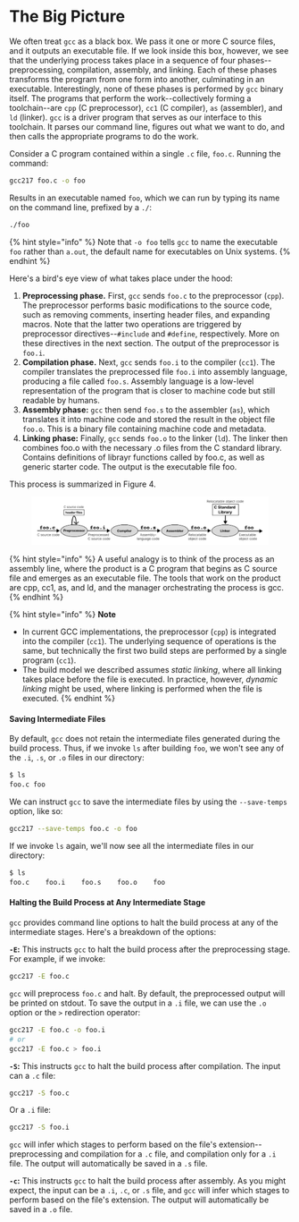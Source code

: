 # The Big Picture

We often treat `gcc` as a black box. We pass it one or more C source files, and it outputs an executable file. If we look inside this box, however, we see that the underlying process takes place in a sequence of four phases--preprocessing, compilation, assembly, and linking. Each of these phases transforms the program from one form into another, culminating in an executable. Interestingly, none of these phases is performed by `gcc` binary itself. The programs that perform the work--collectively forming a toolchain--are `cpp` (C preprocessor), `cc1` (C compiler), `as` (assembler), and `ld` (linker). `gcc` is a driver program that serves as our interface to this toolchain. It parses our command line, figures out what we want to do, and then calls the appropriate programs to do the work.&#x20;

Consider a C program contained within a single `.c` file, `foo.c`. Running the command:

```bash
gcc217 foo.c -o foo
```

Results in an executable named `foo`, which we can run by typing its name on the command line, prefixed by a `./`:

```bash
./foo
```

{% hint style="info" %}
Note that `-o foo` tells `gcc` to name the executable `foo` rather than `a.out`, the default name for executables on Unix systems.
{% endhint %}

Here's a bird's eye view of what takes place under the hood:&#x20;

1. **Preprocessing phase.** First, `gcc` sends `foo.c` to the preprocessor (`cpp`). The preprocessor performs basic modifications to the source code, such as removing comments, inserting header files, and expanding macros. Note that the latter two operations are triggered by preprocessor directives--`#include` and `#define`, respectively. More on these directives in the next section. The output of the preprocessor is `foo.i`.&#x20;
2. **Compilation phase.** Next, `gcc` sends `foo.i` to the compiler (`cc1`). The compiler translates the preprocessed file `foo.i` into assembly language, producing a file called `foo.s`. Assembly language is a low-level representation of the program that is closer to machine code but still readable by humans.
3. **Assembly phase:**  `gcc` then send `foo.s` to the assembler (`as`), which translates it into machine code and stored the result in the object file `foo.o`. This is a binary file containing machine code and metadata.
4. **Linking phase:** Finally, `gcc` sends `foo.o` to the linker (`ld`). The linker then combines foo.o with the necessary .o files from the C standard library. Contains definitions of librayr functions called by foo.c, as well as generic starter code. The output is the executable file foo.&#x20;

This process is summarized in Figure 4.

<figure><img src="../../.gitbook/assets/Frame 27 (5).png" alt=""><figcaption></figcaption></figure>

{% hint style="info" %}
A useful analogy is to think of the process as an assembly line, where the product is a C program that begins as C source file and emerges as an executable file. The tools that work on the product are cpp, cc1, as, and ld, and the manager orchestrating the process is gcc.&#x20;
{% endhint %}

{% hint style="info" %}
**Note**

* In current GCC implementations, the preprocessor (`cpp`) is integrated into the compiler (`cc1`). The underlying sequence of operations is the same, but technically the first two build steps are performed by a single program (`cc1`).
* The build model we described assumes _static linking_, where all linking takes place before the file is executed. In practice, however, _dynamic linking_ might be used, where linking is performed when the file is executed.
{% endhint %}

#### Saving Intermediate Files

By default, `gcc` does not retain the intermediate files generated during the build process. Thus, if we invoke `ls` after building `foo`, we won't see any of the `.i`, `.s`, or `.o` files in our directory:

```bash
$ ls
foo.c foo
```

We can instruct `gcc` to save the intermediate files by using the `--save-temps` option, like so:

```bash
gcc217 --save-temps foo.c -o foo
```

If we invoke `ls` again, we'll now see all the intermediate files in our directory:

```bash
$ ls
foo.c    foo.i    foo.s    foo.o    foo 
```

#### Halting the Build Process at Any Intermediate Stage

`gcc` provides command line options to halt the build process at any of the intermediate stages. Here's a breakdown of the options:

**`-E`:** This instructs `gcc` to halt the build process after the preprocessing stage. For example, if we invoke:

```bash
gcc217 -E foo.c
```

`gcc` will preprocess `foo.c` and halt. By default, the preprocessed output will be printed on stdout. To save the output in a `.i` file, we can use the `.o` option or the `>` redirection operator:

```bash
gcc217 -E foo.c -o foo.i
# or
gcc217 -E foo.c > foo.i
```

**`-S`:** This instructs `gcc` to halt the build process after compilation. The input can a `.c` file:

```bash
gcc217 -S foo.c
```

Or a `.i` file:

```bash
gcc217 -S foo.i
```

`gcc` will infer which stages to perform based on the file's extension--preprocessing and compilation for a `.c` file, and compilation only for a `.i` file. The output will automatically be saved in a `.s` file.

**`-c`:** This instructs `gcc` to halt the build process after assembly. As you might expect, the input can be a `.i`, `.c`, or `.s` file, and `gcc` will infer which stages to perform based on the file's extension. The output will automatically be saved in a `.o` file.
